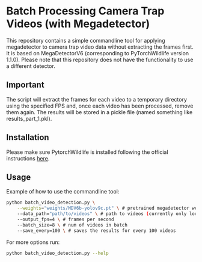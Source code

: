 # Batch Processing Camera Trap Videos (with Megadetector)

This repository contains a simple commandline tool for applying megadetector to camera trap video data without extracting the frames first. It is based on MegaDetectorV6 (corresponding to PyTorchWildlife version 1.1.0). Please note that this repository does not have the functionality to use a different detector.

## Important
The script will extract the frames for each video to a temporary directory using the specified FPS and, once each video has been processed, remove them again. The results will be stored in a pickle file (named something like results\_part\_1.pkl).

## Installation

Please make sure PytorchWildlife is installed following the official instructions [here](https://github.com/microsoft/CameraTraps).

## Usage

Example of how to use the commandline tool:
```bash
python batch_video_detection.py \
    --weights="weights/MDV6b-yolov9c.pt" \ # pretrained megadetector weights
    --data_path="path/to/videos" \ # path to videos (currently only looking for .mp4 files)
    --output_fps=4 \ # frames per second
    --batch_size=8 \ # num of videos in batch
    --save_every=100 \ # saves the results for every 100 videos
```

For more options run:
```bash
python batch_video_detection.py --help
```



